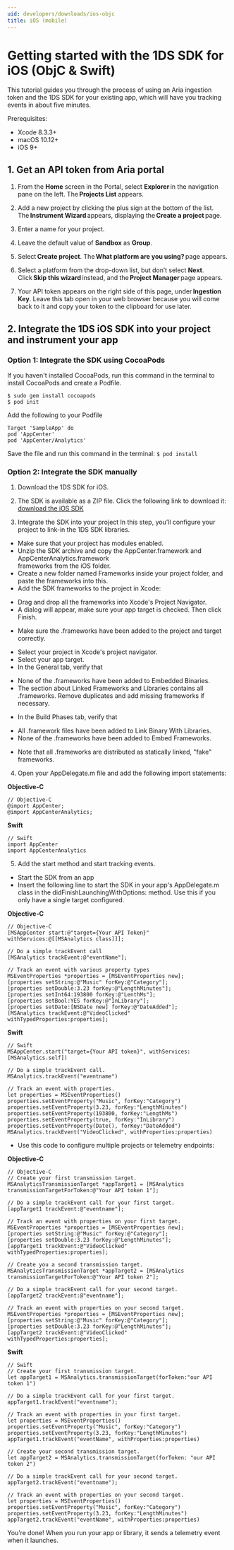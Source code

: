 ```yaml
---
uid: developers/downloads/ios-objc
title: iOS (mobile)
---
```


# Getting started with the 1DS SDK for iOS (ObjC & Swift) 
 
This tutorial guides you through the process of using an Aria ingestion token and the 1DS SDK for your existing app, which will have you tracking events in about five minutes. 
 
Prerequisites:
- Xcode 8.3.3+ 
- macOS 10.12+ 
- iOS 9+ 
 
## 1. Get an API token from Aria portal 
1. From the **Home** screen in the Portal, select **Explorer** in the navigation pane on the left. The **Projects List** appears.

2. Add a new project by clicking the plus sign at the bottom of the list. The **Instrument Wizard** appears, displaying the **Create a project** page.

3. Enter a name for your project.

4. Leave the default value of **Sandbox** as **Group**.

5. Select **Create project**. The **What platform are you using?** page appears.

6. Select a platform from the drop-down list, but don’t select **Next**. Click **Skip this wizard** instead, and the **Project Manager** page appears.

7. Your API token appears on the right side of this page, under **Ingestion Key**. Leave this tab open in your web browser because you will come back to it and copy your token to the clipboard for use later. 

## 2. Integrate the 1DS iOS SDK into your project and instrument your app

### Option 1: Integrate the SDK using CocoaPods

If you haven't installed CocoaPods, run this command in the terminal to install CocoaPods and create a Podfile.

```
$ sudo gem install cocoapods 
$ pod init 
```

Add the following to your Podfile
```
Target 'SampleApp' do 
pod 'AppCenter' 
pod 'AppCenter/Analytics' 
```

Save the file and run this command in the terminal:
`$ pod install`
 
### Option 2: Integrate the SDK manually

1. Download the 1DS SDK for iOS. 

2. The SDK is available as a ZIP file. Click the following link to download it: [download the iOS SDK](https://github.com/Microsoft/AppCenter-SDK-Apple/releases/latest) 

3. Integrate the SDK into your project In this step, you’ll configure your project to link-in the 1DS SDK libraries. 
- Make sure that your project has modules enabled. 
- Unzip the SDK archive and copy the AppCenter.framework and AppCenterAnalytics.framework  
frameworks from the iOS folder. 
- Create a new folder named Frameworks inside your project folder, and paste the frameworks into this.
- Add the SDK frameworks to the project in Xcode: 
 * Drag and drop all the frameworks into Xcode's Project Navigator. 
 * A dialog will appear, make sure your app target is checked. Then click Finish. 
- Make sure the .frameworks have been added to the project and target correctly. 
 * Select your project in Xcode's project navigator. 
 * Select your app target. 
 * In the General tab, verify that 
  - None of the .frameworks have been added to Embedded Binaries. 
  - The section about Linked Frameworks and Libraries contains all .frameworks. Remove duplicates and add missing frameworks if necessary. 
 * In the Build Phases tab, verify that 
  - All .framework files have been added to Link Binary With Libraries. 
  - None of the .frameworks have been added to Embed Frameworks. 
 * Note that all .frameworks are distributed as statically linked, "fake" frameworks.

4. Open your AppDelegate.m file and add the following import statements:

**Objective-C**

```
// Objective-C 
@import AppCenter; 
@import AppCenterAnalytics;
```

**Swift**
```
// Swift 
import AppCenter 
import AppCenterAnalytics 
```

5. Add the start method and start tracking events. 
 - Start the SDK from an app 
 - Insert the following line to start the SDK in your app's AppDelegate.m class in the didFinishLaunchingWithOptions: method. Use this if you only have a single target configured.

**Objective-C**

```
// Objective-C 
[MSAppCenter start:@"target={Your API Token}" withServices:@[[MSAnalytics class]]]; 

// Do a simple trackEvent call 
[MSAnalytics trackEvent:@"eventName"]; 
 
// Track an event with various property types 
MSEventProperties *properties = [MSEventProperties new]; 
[properties setString:@"Music" forKey:@"Category"]; 
[properties setDouble:3.23 forKey:@"LengthMinutes"]; 
[properties setInt64:193800 forKey:@"LenthMs"]; 
[properties setBool:YES forKey:@"InLibrary"]; 
[properties setDate:[NSDate new] forKey:@"DateAdded"]; 
[MSAnalytics trackEvent:@"VideoClicked" withTypedProperties:properties]; 
```

**Swift**
```   
// Swift 
MSAppCenter.start("target={Your API token}", withServices:[MSAnalytics.self]) 
 
// Do a simple trackEvent call. 
MSAnalytics.trackEvent("eventname") 
 
// Track an event with properties. 
let properties = MSEventProperties() 
properties.setEventProperty("Music", forKey:"Category") 
properties.setEventProperty(3.23, forKey:"LengthMinutes") 
properties.setEventProperty(193800, forKey:"LengthMs") 
properties.setEventProperty(true, forKey:"InLibrary") 
properties.setEventProperty(Date(), forKey:"DateAdded") 
MSAnalytics.trackEvent("VideoClicked", withProperties:properties) 
```
 
 - Use this code to configure multiple projects or telemetry endpoints:

**Objective-C**

```
// Objective-C 
// Create your first transmission target. 
MSAnalyticsTransmissionTarget *appTarget1 = [MSAnalytics transmissionTargetForToken:@"Your API token 1"]; 
 
// Do a simple trackEvent call for your first target. 
[appTarget1 trackEvent:@"eventname"]; 
 
// Track an event with properties on your first target. 
MSEventProperties *properties = [MSEventProperties new]; 
[properties setString:@"Music" forKey:@"Category"]; 
[properties setDouble:3.23 forKey:@"LengthMinutes"]; 
[appTarget1 trackEvent:@"VideoClicked" withTypedProperties:properties]; 
 
// Create you a second transmission target. 
MSAnalyticsTransmissionTarget *appTarget2 = [MSAnalytics transmissionTargetForToken:@"Your API token 2"]; 
 
// Do a simple trackEvent call for your second target. 
[appTarget2 trackEvent:@"eventname"]; 
 
// Track an event with properties on your second target. 
MSEventProperties *properties = [MSEventProperties new]; 
[properties setString:@"Music" forKey:@"Category"]; 
[properties setDouble:3.23 forKey:@"LengthMinutes"]; 
[appTarget2 trackEvent:@"VideoClicked" withTypedProperties:properties]; 
```

**Swift**

```
// Swift 
// Create your first transmission target. 
let appTarget1 = MSAnalytics.transmissionTarget(forToken:"our API token 1") 
 
// Do a simple trackEvent call for your first target. 
appTarget1.trackEvent("eventname"); 
 
// Track an event with properties in your first target. 
let properties = MSEventProperties() 
properties.setEventProperty("Music", forKey:"Category") 
properties.setEventProperty(3.23, forKey:"LengthMinutes") 
appTarget1.trackEvent("eventName", withProperties:properties) 
 
// Create your second transmission target. 
let appTarget2 = MSAnalytics.transmissionTarget(forToken: "our API token 2") 
 
// Do a simple trackEvent call for your second target. 
appTarget2.trackEvent("eventname"); 
 
// Track an event with properties on your second target. 
let properties = MSEventProperties() 
properties.setEventProperty("Music", forKey:"Category") 
properties.setEventProperty(3.23, forKey:"LengthMinutes") 
appTarget2.trackEvent("eventName", withProperties:properties) 
```
 
You’re done! When you run your app or library, it sends a telemetry event when it launches. 
